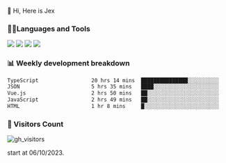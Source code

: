  👋 Hi, Here is Jex

 

### 🧑‍💻Languages and Tools

<code><a href="https://react.dev"><img src="https://api.iconify.design/logos:react.svg" /></a></code>
<code><a href="https://github.com/vuejs/core"><img src="https://api.iconify.design/logos:vue.svg" /></a></code> 
<code><a href="https://github.com/microsoft/TypeScript"><img src="https://api.iconify.design/logos:typescript-icon.svg" /></a></code>
<code><a href="https://threejs.org/"><img src="https://api.iconify.design/logos:threejs.svg" /></a></code>

### 📊 Weekly development breakdown

<!--START_SECTION:waka-->

```txt
TypeScript                 20 hrs 14 mins  ███████████████░░░░░░░░░░   60.14 %
JSON                       5 hrs 35 mins   ████░░░░░░░░░░░░░░░░░░░░░   16.61 %
Vue.js                     2 hrs 50 mins   ██░░░░░░░░░░░░░░░░░░░░░░░   08.46 %
JavaScript                 2 hrs 49 mins   ██░░░░░░░░░░░░░░░░░░░░░░░   08.41 %
HTML                       1 hr 8 mins     █░░░░░░░░░░░░░░░░░░░░░░░░   03.38 %
```

<!--END_SECTION:waka-->


### 👀 Visitors Count

![gh_visitors](https://profile-counter.glitch.me/jexlau/count.svg)

start at 06/10/2023.
